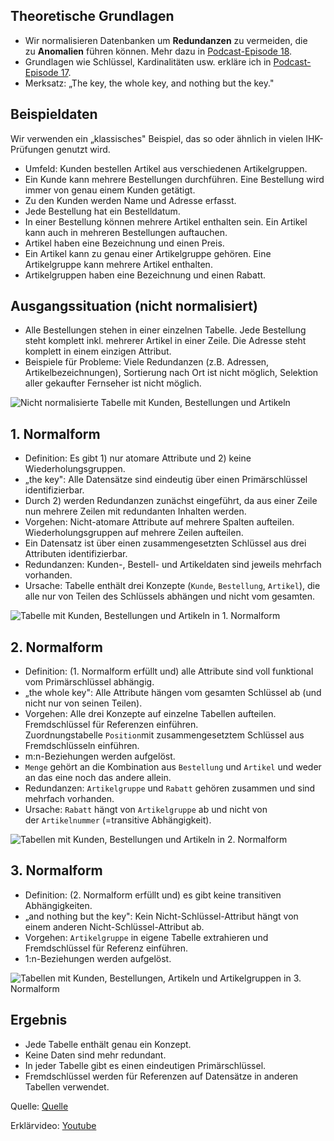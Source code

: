 ## Theoretische Grundlagen

- Wir normalisieren Datenbanken um **Redundanzen** zu vermeiden, die zu **Anomalien** führen können. Mehr dazu in [Podcast-Episode 18](https://it-berufe-podcast.de/normalisierung-haeufige-fragen-im-fachgespraech-anwendungsentwickler-podcast-18 "Normalisierung - Häufige Fragen im Fachgespräch - Anwendungsentwickler-Podcast #18").
- Grundlagen wie Schlüssel, Kardinalitäten usw. erkläre ich in [Podcast-Episode 17](https://it-berufe-podcast.de/relationale-datenbanken-haeufige-fragen-im-fachgespraech-anwendungsentwickler-podcast-17 "Relationale Datenbanken - Häufige Fragen im Fachgespräch - Anwendungsentwickler-Podcast #17").
- Merksatz: „The key, the whole key, and nothing but the key."

## Beispieldaten

Wir verwenden ein „klassisches" Beispiel, das so oder ähnlich in vielen IHK-Prüfungen genutzt wird.

- Umfeld: Kunden bestellen Artikel aus verschiedenen Artikelgruppen.
- Ein Kunde kann mehrere Bestellungen durchführen. Eine Bestellung wird immer von genau einem Kunden getätigt.
- Zu den Kunden werden Name und Adresse erfasst.
- Jede Bestellung hat ein Bestelldatum.
- In einer Bestellung können mehrere Artikel enthalten sein. Ein Artikel kann auch in mehreren Bestellungen auftauchen.
- Artikel haben eine Bezeichnung und einen Preis.
- Ein Artikel kann zu genau einer Artikelgruppe gehören. Eine Artikelgruppe kann mehrere Artikel enthalten.
- Artikelgruppen haben eine Bezeichnung und einen Rabatt.

## Ausgangssituation (nicht normalisiert)

- Alle Bestellungen stehen in einer einzelnen Tabelle. Jede Bestellung steht komplett inkl. mehrerer Artikel in einer Zeile. Die Adresse steht komplett in einem einzigen Attribut.
- Beispiele für Probleme: Viele Redundanzen (z.B. Adressen, Artikelbezeichnungen), Sortierung nach Ort ist nicht möglich, Selektion aller gekaufter Fernseher ist nicht möglich.

![Nicht normalisierte Tabelle mit Kunden, Bestellungen und Artikeln](https://it-berufe-podcast.de/Abbildungen/Normalform0.jpg)

## 1\. Normalform

- Definition: Es gibt 1) nur atomare Attribute und 2) keine Wiederholungsgruppen.
- „the key": Alle Datensätze sind eindeutig über einen Primärschlüssel identifizierbar.
- Durch 2) werden Redundanzen zunächst eingeführt, da aus einer Zeile nun mehrere Zeilen mit redundanten Inhalten werden.
- Vorgehen: Nicht-atomare Attribute auf mehrere Spalten aufteilen. Wiederholungsgruppen auf mehrere Zeilen aufteilen.
- Ein Datensatz ist über einen zusammengesetzten Schlüssel aus drei Attributen identifizierbar.
- Redundanzen: Kunden-, Bestell- und Artikeldaten sind jeweils mehrfach vorhanden.
- Ursache: Tabelle enthält drei Konzepte (`Kunde`, `Bestellung`, `Artikel`), die alle nur von Teilen des Schlüssels abhängen und nicht vom gesamten.

![Tabelle mit Kunden, Bestellungen und Artikeln in 1. Normalform](https://it-berufe-podcast.de/Abbildungen/Normalform1.jpg)

## 2\. Normalform

- Definition: (1. Normalform erfüllt und) alle Attribute sind voll funktional vom Primärschlüssel abhängig.
- „the whole key": Alle Attribute hängen vom gesamten Schlüssel ab (und nicht nur von seinen Teilen).
- Vorgehen: Alle drei Konzepte auf einzelne Tabellen aufteilen. Fremdschlüssel für Referenzen einführen. Zuordnungstabelle `Position`mit zusammengesetztem Schlüssel aus Fremdschlüsseln einführen.
- m:n-Beziehungen werden aufgelöst.
- `Menge` gehört an die Kombination aus `Bestellung` und `Artikel` und weder an das eine noch das andere allein.
- Redundanzen: `Artikelgruppe` und `Rabatt` gehören zusammen und sind mehrfach vorhanden.
- Ursache: `Rabatt` hängt von `Artikelgruppe` ab und nicht von der `Artikelnummer` (=transitive Abhängigkeit).

![Tabellen mit Kunden, Bestellungen und Artikeln in 2. Normalform](https://it-berufe-podcast.de/Abbildungen/Normalform2.jpg)

## 3\. Normalform

- Definition: (2. Normalform erfüllt und) es gibt keine transitiven Abhängigkeiten.
- „and nothing but the key": Kein Nicht-Schlüssel-Attribut hängt von einem anderen Nicht-Schlüssel-Attribut ab.
- Vorgehen: `Artikelgruppe` in eigene Tabelle extrahieren und Fremdschlüssel für Referenz einführen.
- 1:n-Beziehungen werden aufgelöst.

![Tabellen mit Kunden, Bestellungen, Artikeln und Artikelgruppen in 3. Normalform](https://it-berufe-podcast.de/Abbildungen/Normalform3.jpg)

## Ergebnis

- Jede Tabelle enthält genau ein Konzept.
- Keine Daten sind mehr redundant.
- In jeder Tabelle gibt es einen eindeutigen Primärschlüssel.
- Fremdschlüssel werden für Referenzen auf Datensätze in anderen Tabellen verwendet.

Quelle:
[Quelle](https://it-berufe-podcast.de/normalisierung-einer-datenbank-am-konkreten-beispiel-anwendungsentwickler-podcast-144/)

Erklärvideo:
[Youtube](https://www.youtube.com/watch?v=caMVrHP-SIs)
